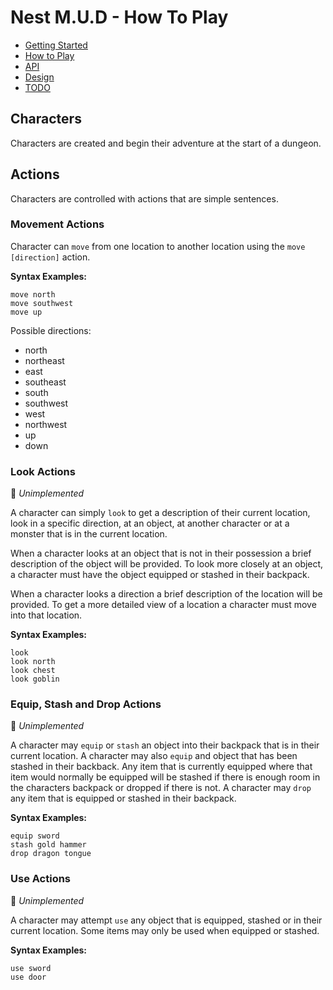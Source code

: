 # Nest M.U.D - How To Play

- [Getting Started](README.md)
- [How to Play](README-HOWTOPLAY.md)
- [API](README-API.md)
- [Design](README-DESIGN.md)
- [TODO](README-TODO.md)

## Characters

Characters are created and begin their adventure at the start of a dungeon.

## Actions

Characters are controlled with actions that are simple sentences.

### Movement Actions

Character can `move` from one location to another location using the `move [direction]` action.

**Syntax Examples:**

```text
move north
move southwest
move up
```

Possible directions:

- north
- northeast
- east
- southeast
- south
- southwest
- west
- northwest
- up
- down

### Look Actions

📝 _Unimplemented_

A character can simply `look` to get a description of their current location, look in a specific direction, at an object, at another character or at a monster that is in the current location.

When a character looks at an object that is not in their possession a brief description of the object will be provided. To look more closely at an object, a character must have the object equipped or stashed in their backpack.

When a character looks a direction a brief description of the location will be provided. To get a more detailed view of a location a character must move into that location.

**Syntax Examples:**

```text
look
look north
look chest
look goblin
```

### Equip, Stash and Drop Actions

📝 _Unimplemented_

A character may `equip` or `stash` an object into their backpack that is in their current location. A character may also `equip` and object that has been stashed in their backback. Any item that is currently equipped where that item would normally be equipped will be stashed if there is enough room in the characters backpack or dropped if there is not. A character may `drop` any item that is equipped or stashed in their backpack.

**Syntax Examples:**

```text
equip sword
stash gold hammer
drop dragon tongue
```

### Use Actions

📝 _Unimplemented_

A character may attempt `use` any object that is equipped, stashed or in their current location. Some items may only be used when equipped or stashed.

**Syntax Examples:**

```text
use sword
use door
```

